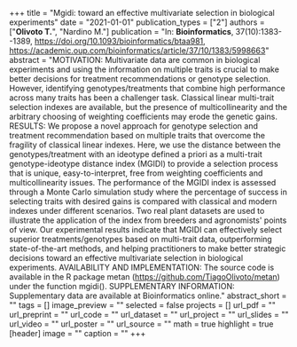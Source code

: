 +++
title = "Mgidi: toward an effective multivariate selection in biological experiments"
date = "2021-01-01"
publication_types = ["2"]
authors = ["**Olivoto T.**", "Nardino M."]
publication = "In: **Bioinformatics**, 37(10):1383--1389, https://doi.org/10.1093/bioinformatics/btaa981, https://academic.oup.com/bioinformatics/article/37/10/1383/5998663"
abstract = "MOTIVATION: Multivariate data are common in biological experiments and using the information on multiple traits is crucial to make better decisions for treatment recommendations or genotype selection. However, identifying genotypes/treatments that combine high performance across many traits has been a challenger task. Classical linear multi-trait selection indexes are available, but the presence of multicollinearity and the arbitrary choosing of weighting coefficients may erode the genetic gains. RESULTS: We propose a novel approach for genotype selection and treatment recommendation based on multiple traits that overcome the fragility of classical linear indexes. Here, we use the distance between the genotypes/treatment with an ideotype defined a priori as a multi-trait genotype-ideotype distance index (MGIDI) to provide a selection process that is unique, easy-to-interpret, free from weighting coefficients and multicollinearity issues. The performance of the MGIDI index is assessed through a Monte Carlo simulation study where the percentage of success in selecting traits with desired gains is compared with classical and modern indexes under different scenarios. Two real plant datasets are used to illustrate the application of the index from breeders and agronomists' points of view. Our experimental results indicate that MGIDI can effectively select superior treatments/genotypes based on multi-trait data, outperforming state-of-the-art methods, and helping practitioners to make better strategic decisions toward an effective multivariate selection in biological experiments. AVAILABILITY AND IMPLEMENTATION: The source code is available in the R package metan (https://github.com/TiagoOlivoto/metan) under the function mgidi(). SUPPLEMENTARY INFORMATION: Supplementary data are available at Bioinformatics online."
abstract_short = ""
tags = []
image_preview = ""
selected = false
projects = []
url_pdf = ""
url_preprint = ""
url_code = ""
url_dataset = ""
url_project = ""
url_slides = ""
url_video = ""
url_poster = ""
url_source = ""
math = true
highlight = true
[header]
image = ""
caption = ""
+++

